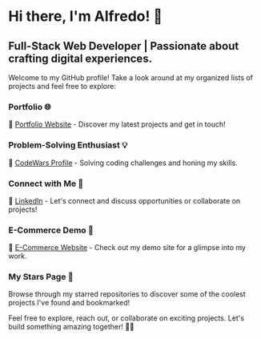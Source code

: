 # Hi there, I'm Alfredo! 👋

## Full-Stack Web Developer | Passionate about crafting digital experiences.

Welcome to my GitHub profile! Take a look around at my organized lists of projects and feel free to explore:

### Portfolio 🌐
🚀 [Portfolio Website](https://portfolio-website-v2-7909b.firebaseapp.com/) - Discover my latest projects and get in touch!

### Problem-Solving Enthusiast 💡
🧠 [CodeWars Profile](https://www.codewars.com/users/Alfredo3232) - Solving coding challenges and honing my skills.

### Connect with Me 🤝
🔗 [LinkedIn](https://www.linkedin.com/in/alfredor1/) - Let's connect and discuss opportunities or collaborate on projects!

### E-Commerce Demo 🛒
💼 [E-Commerce Website](https://e-commerce-7sly.onrender.com) - Check out my demo site for a glimpse into my work.

### My Stars Page 🌟
Browse through my starred repositories to discover some of the coolest projects I've found and bookmarked!

Feel free to explore, reach out, or collaborate on exciting projects. Let's build something amazing together! 🚀✨

